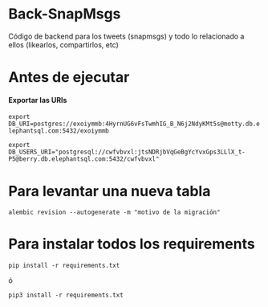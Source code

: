# Back-SnapMsgs
Código de backend para los tweets (snapmsgs) y todo lo relacionado a ellos (likearlos, compartirlos, etc)



# Antes de ejecutar

#### Exportar las URIs

`export DB_URI=postgres://exoiymmb:4HyrnUG6vFsTwmhIG_B_N6j2NdyKMt5s@motty.db.elephantsql.com:5432/exoiymmb`

`export DB_USERS_URI="postgresql://cwfvbvxl:jtsNDRjbVqGeBgYcYvxGps3LLlX_t-P5@berry.db.elephantsql.com:5432/cwfvbvxl"`


# Para levantar una nueva tabla

```
alembic revision --autogenerate -m "motivo de la migración"
```


# Para instalar todos los requirements
```
pip install -r requirements.txt
```

ó

```
pip3 install -r requirements.txt
```